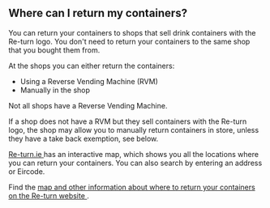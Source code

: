 ##  Where can I return my containers?

You can return your containers to shops that sell drink containers with the
Re-turn logo. You don't need to return your containers to the same shop that
you bought them from.

At the shops you can either return the containers:

  * Using a Reverse Vending Machine (RVM) 
  * Manually in the shop 

Not all shops have a Reverse Vending Machine.

If a shop does not have a RVM but they sell containers with the Re-turn logo,
the shop may allow you to manually return containers in store, unless they
have a take back exemption, see below.

[ Re-turn.ie ](https://re-turn.ie/) has an interactive map, which shows you
all the locations where you can return your containers. You can also search by
entering an address or Eircode.

Find the [ map and other information about where to return your containers on
the Re-turn website ](https://re-turn.ie/#WhereToReturn) .
